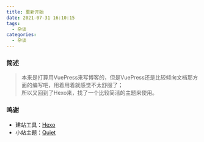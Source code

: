 ```yaml
---
title: 重新开始
date: 2021-07-31 16:10:15
tags:
  - 杂谈
categories:
  - 杂谈
---
```


### 简述

> 本来是打算用VuePress来写博客的，但是VuePress还是比较倾向文档那方面的编写吧，用着用着就感觉不太舒服了；  
所以又回到了Hexo来，找了一个比较简洁的主题来使用。

### 鸣谢

- 建站工具：[Hexo](https://hexo.io/zh-cn)
- 小站主题：[Quiet](https://github.com/QiaoBug/hexo-theme-quiet)
